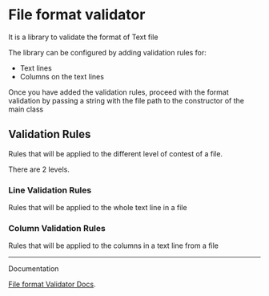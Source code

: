 # File format validator

It is a library to validate the format of Text file

The library can be configured by adding validation rules for:
* Text lines
* Columns on the text lines

Once you have added the validation rules, proceed with the format validation by passing a string with the file path to the constructor of the main class

## Validation Rules
Rules that will be applied to the different level of contest of a file.

There are 2 levels.

### Line Validation Rules
Rules that will be applied to the whole text line in a file

### Column Validation Rules
Rules that will be applied to the columns in a text line from a file

***
Documentation

[File format Validator Docs](https://ssalmeron.github.io/FileFormatValidator/home.html).